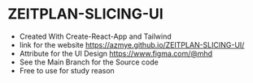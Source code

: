 # ZEITPLAN-SLICING-UI
- Created With Create-React-App and Tailwind 
- link for the website https://azmye.github.io/ZEITPLAN-SLICING-UI/
- Attribute for the UI Design https://www.figma.com/@mhd 
- See the Main Branch for the Source code
- Free to use for study reason
